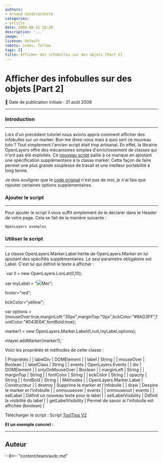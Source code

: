 ```yaml
---
authors:
- Arnaud Vandecasteele
categories:
- article
date: 2008-08-31 10:20
description: '...'
image: ''
license: default
robots: index, follow
tags: []
title: Afficher des infobulles sur des objets [Part 2]
---
```


# Afficher des infobulles sur des objets [Part 2]


:calendar: Date de publication initiale : 31 août 2008


----

### Introduction




---


Lors d'un précédent tutoriel nous avions appris comment afficher des infobulles sur un marker. Bon me direz-vous mais à quoi sert ce nouveau tuto ? Tout simplement l'ancien script était trop artisanal. En effet, la librairie OpenLayers offre des mécanismes simples d'enrichissement de classes qui n'ont pas été exploités.
Ce [nouveau script](http://ks356007.kimsufi.com/arno/geotribu/applications/js/toolTips_ol.js "script toolTips V2") pallie à ce manque en ajoutant une spécification supplémentaire à la classe marker. Cette façon de faire permet une plus grande souplesse de travail et une meilleur portabilité à long terme.


Je dois souligner que le [code original](http://trac.openlayers.org/ticket/751 "Script label OpenLayers") n'est pas de moi, je n'ai fais que rajouter certaines options supplémentaires.


### Ajouter le script




---


Pour ajouter le script il vous suffit simplement de le déclarer dans le Header de votre page. Cela se fait de la manière suivante :


`OpenLayers exemples`







### Utiliser le script




---


La classe OpenLayers.Marker.Label hérite de OpenLayers.Marker en lui ajoutant des spécifiés supplémentaires. Le seul paramètre obligatoire est Label. C'est lui qui définit le texte à afficher :


`var ll = new OpenLayers.LonLat(0,10);  

var myLabel = "![](http://www.photo-libre.fr/mer/100b.jpg)Mer";  

fcolor="red";  

bckColor="yellow";  

var options = {mouseOver:true,marginLeft:"30px",marginTop:"0px",bckColor:"#9AD3FF",fontColor:"#043E6A",fontBold:true};  

marker1 = new OpenLayers.Marker.Label(ll,null,myLabel,options);  

mlayer.addMarker(marker1);`


Voici les propriétés et méthodes de cette classe :




| Propriétés |
| labelDiv | DOMElement |
| label | String |
| mouseOver | Boolean |
| labelClass | String |
| events | OpenLayers.Events |
| div | DOMElement |
| onlyOnMouseOver | Boolean |
| marginLeft | String |
| marginTop | String |
| fontColor | String |
| bckColor | String |
| opacity | String |
| fontBold | String |
| Méthodes |
| OpenLayers.Marker.Label | Constructeur |
| destroy | Supprime le marker et l'infobulle |
| draw | Dessine le marker et l'infobulle |
| onmouseover | events |
| onmouseout | events |
| setLabel | Définit un nouveau texte pour le label |
| setLabelVisibility | Définit la visibilité du label |
| getLabelVisibility | Permet de savoir si l'infobulle est affichée (boolean) |


Télécharger le script : Script [ToolTips V2](http://ks356007.kimsufi.com/arno/geotribu/applications/js/toolTips_ol.js "script toolTips V2")


**Et un exemple concret :**








----

## Auteur

--8<-- "content/team/avdc.md"

